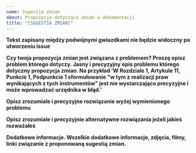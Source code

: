 ```yaml
---
name: Sugestia zmian
about: Propozycja dotycząca zmian w dokumentacji
title: "[SUGESTIA ZMIAN]"
---
```

**Tekst zapisany między podwójnymi gwiazdkami nie będzie widoczny po utworzeniu issue**

**Czy twoja propozycja zmian jest związana z problemem? Proszę opisz problem którego dotyczy. Jasny i precyzyjny opis problemu którego dotyczny propozycja zmian. Na przykład 'W Rozdziale 1, Artykule 11, Punkcie 1, Podpunkcie 1 sformułowanie "w tym z realizacji praw wynikających z tych instrumentów" jest nie wystarczająco precyzyjne i może wprowadzać urzędnika w błąd.'**

**Opisz zrozumiale i precyzyjne rozwiązanie wyżej wymienionego problemu**

**Opisz zrozumiale i precyzyjnie alternatywne rozwiązania jeżeli jakieś rozważałeś**

**Dodatkowe informacje. Wszelkie dodatkowe informacje, zdjęcia, filmy, linki związanie z proponowaną sugestią zmian.**

